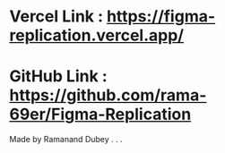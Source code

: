 # Vercel Link : https://figma-replication.vercel.app/

# GitHub Link : https://github.com/rama-69er/Figma-Replication

Made by Ramanand Dubey . . .

